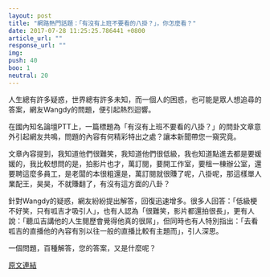 ```yaml
---
layout: post
title: "網路熱門話題：「有沒有上班不要看的八掛？」，你怎麼看？"
date: 2017-07-28 11:25:25.786441 +0800
article_url: ""
response_url: ""
img: 
push: 40
boo: 1
neutral: 20
---
```


人生總有許多疑惑，世界總有許多未知，而一個人的困惑，也可能是眾人想追尋的答案，網友Wangdy的問題，便引起熱烈迴響。

在國內知名論壇PTT上，一篇標題為「有沒有上班不要看的八掛？」的問卦文章意外引起網友共鳴，問題的內容有何精彩特出之處？讓本新聞帶您一窺究竟。

文章內容提到，我知道他們很難笑，我知道他們很低級，我也知道點進去都是要媛媛的，我比較想問的是，拍影片也才，萬訂閱，要開工作室，要租一棟辦公室，還要聘這麼多員工，是老闆的本很粗還是，萬訂閱就很賺了呢，八掛呢，那這樣單人業配王，昊昊，不就賺翻了，有沒有這方面的八卦？

針對Wangdy的疑惑，網友紛紛提出解答，回復迅速增多。很多人回答：「低級梗不好笑，只有呱吉才吸引人」，也有人認為「很難笑，影片都還拍很長」，更有人說：「聽瓜吉講他的人生閱歷會覺得他真的很屌」，但同時也有人特別指出：「去看呱吉的直播他的內容有別以往一般的直播比較有主題而」，引人深思。

一個問題，百種解答，您的答案，又是什麼呢？

<a href = "https://www.ptt.cc/bbs/Gossiping/M.1501171180.A.7F0.html">原文連結</a>

